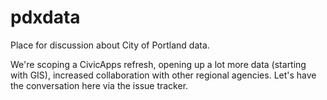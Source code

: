 # pdxdata
Place for discussion about City of Portland data. 

We're scoping a CivicApps refresh, opening up a lot more data (starting with GIS), increased collaboration with other regional agencies. Let's have the conversation here via the issue tracker.
